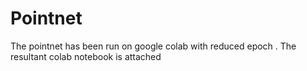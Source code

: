 # Pointnet

The pointnet has been run on google colab with reduced epoch .
The resultant colab notebook is attached
